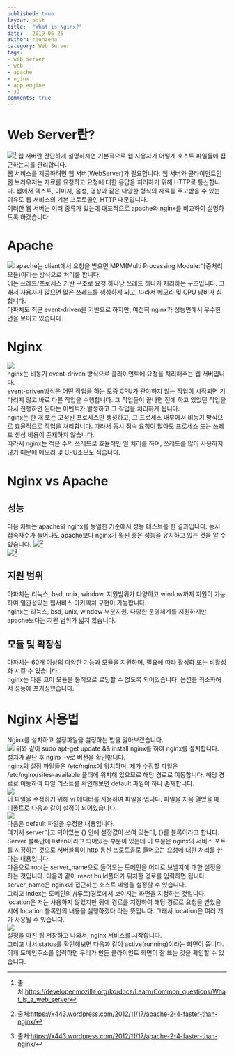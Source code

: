 ```yaml
---
published: true
layout: post
title:  "What is Nginx?"
date:   2019-06-25
author: raonzena 
category: Web Server
tags:
- web server
- web
- apache
- nginx
- app engine
- s3
comments: true
---
```



# Web Server란?
![](https://mdn.mozillademos.org/files/8659/web-server.svg)[^webserver]
웹 서버란 간단하게 설명하자면 기본적으로 웹 사용자가 어떻게 호스트 파일들에 접근하는지를 관리합니다.  
웹 서비스를 제공하려면 웹 서버(WebServer)가 필요합니다. 웹 서버와 클라이언트인 웹 브라우저는 자료를 요청하고 요청에 대한 응답을 처리하기 위해 HTTP로 통신합니다. 웹에서 텍스트, 이미지, 음성, 영상과 같은 다양한 형식의 자료를 주고받을 수 있는 이유도 웹 서비스의 기본 프로토콜인 HTTP 때문입니다.  
이러한 웹 서버는 여러 종류가 있는데 대표적으로 apache와 nginx를 비교하여 설명하도록 하겠습니다.
  

# Apache
![](https://upload.wikimedia.org/wikipedia/commons/thumb/d/db/Apache_Software_Foundation_Logo_%282016%29.svg/512px-Apache_Software_Foundation_Logo_%282016%29.svg.png)
apache는 client에서 요청을 받으면 MPM(Multi Processing Module:다중처리모듈)이라는 방식으로 처리를 합니다.  
이는 쓰레드/프로세스 기반 구조로 요청 하나당 쓰레드 하나가 처리하는 구조입니다. 그래서 사용자가 많으면 많은 쓰레드를 생성하게 되고, 따라서 메모리 및 CPU 낭비가 심합니다.  
아파치도 최근 event-driven을 기반으로 하지만, 여전히 nginx가 성능면에서 우수한 면을 보이고 있습니다.
  
# Nginx
![](https://www.nginx.com/wp-content/uploads/2018/08/NGINX-logo-rgb-large.png)  
nginx는 비동기 event-driven 방식으로 클라이언트에 요청을 처리해주는 웹 서버입니다.  
event-driven방식은 어떤 작업을 하는 도중 CPU가 관여하지 않는 작업이 시작되면 기다리지 않고 바로 다른 작업을 수행합니다. 그 작업들이 끝나면 전에 하고 있었던 작업을 다시 진행하면 된다는 이벤트가 발생하고 그 작업을 처리하게 됩니다.  
nginx는 한 개 또는 고정된 프로세스만 생성하고, 그 프로세스 내부에서 비동기 방식으로 효율적으로 작업을 처리합니다. 따라서 동시 접속 요청이 많아도 프로세스 또는 쓰레드 생성 비용이 존재하지 않습니다.  
따라서 nginx는 적은 수의 쓰레드로 효율적인 일 처리를 하며, 쓰레드를 많이 사용하지 않기 때문에 메모리 및 CPU소모도 적습니다.  
  
# Nginx vs Apache
  
## 성능
다음 차트는 apache와 nginx를 동일한 기준에서 성능 테스트를 한 결과입니다. 동시 접속자수가 늘어나도 apache보다 nginx가 훨씬 좋은 성능을 유지하고 있는 것을 알 수 있습니다.
![](https://i1.wp.com/tengine.taobao.org/images/benchmark.png)[^performance1]  
![](https://i2.wp.com/tengine.taobao.org/images/benchmark2.png)[^performance2]  
  
## 지원 범위
아파치는 리눅스, bsd, unix, window. 지원범위가 다양하고 window까지 지원이 가능하여 일관성있는 웹서비스 아키텍쳐 구현이 가능합니다.  
nginx는 리눅스, bsd, unix, window 부분지원. 다양한 운영체계를 지원하지만 apache보다는 지원 범위가 넓지 않습니다.  
  
## 모듈 및 확장성
아파치는 60개 이상의 다양한 기능과 모듈을 지원하며, 필요에 따라 활성화 또는 비활성화 시킬 수 있습니다.  
nginx는 다른 코어 모듈을 동적으로 로딩할 수 없도록 되어있습니다. 옵션을 최소화해서 성능에 포커싱했습니다.  

# Nginx 사용법
Nginx를 설치하고 설정파일을 설정하는 법을 알아보겠습니다.  
![](https://raonzena.github.io/images/Nginx_1.png)
위와 같이 sudo apt-get update && install nginx를 하여 nginx를 설치합니다.  
설치가 끝난 후 nginx -v로 버전을 확인합니다.  
nginx의 설정 파일들은 /etc/nginx에 위치하며, 제가 수정할 파일은 /etc/nginx/sites-available 폴더에 위치해 있으므로 해당 경로로 이동합니다.
해당 경로로 이동하여 파일 리스트를 확인해보면 default 파일이 하나 존재합니다.  
![](https://raonzena.github.io/images/Nginx_2.png)  
이 파일을 수정하기 위해 vi 에디터를 사용하여 파일을 엽니다. 파일을 처음 열었을 때 디폴트로 다음과 같이 설정이 되어있습니다.  
![](https://raonzena.github.io/images/Nginx_3.png)  
다음은 default 파일을 수정한 내용입니다.  
여기서 server라고 되어있는 {} 안에 설정값이 쓰여 있는데, {}를 블록이라고 합니다. Server 블록안에 listen이라고 되어있는 부분이 있는데 이 부분은 nginx의 서비스 포트를 지정하는 것으로 서버블록이 http 통신 프로토콜로 들어오는 요청에 대한 처리를 한다는 내용입니다.  
다음으로 root는 server_name으로 들어오는 도메인을 어디로 보낼지에 대한 설정을 하는 것입니다.
다음과 같이 react build폴더가 위치한 경로를 입력하면 됩니다.  
server_name은 nginx에 접근하는 호스트 네임을 설정할 수 있습니다.  
그리고 index는 도메인의 /(루트)경로에서 보여지는 화면을 지정하는 것입니다.  
location은 저는 사용하지 않았지만 뒤에 경로를 지정하여 해당 경로로 요청을 받았을 시에 location 블록안의 내용을 실행하겠다 라는 뜻입니다.
그래서 location은 여러 개가 사용될 수 있습니다.  
![](https://raonzena.github.io/images/Nginx_4.png)  
설정을 마친 뒤 저장하고 나와서, nginx 서비스를 시작합니다.  
그러고 나서 status를 확인해보면 다음과 같이 active(running)이라는 화면이 뜹니다.  
이제 도메인주소를 입력하면 우리가 만든 클라이언트 화면이 잘 뜨는 것을 확인할 수 있습니다.  

[^webserver]: 출처:https://developer.mozilla.org/ko/docs/Learn/Common_questions/What_is_a_web_server
[^performance1]: 출처:https://x443.wordpress.com/2012/11/17/apache-2-4-faster-than-nginx/
[^performance2]: 출처:https://x443.wordpress.com/2012/11/17/apache-2-4-faster-than-nginx/